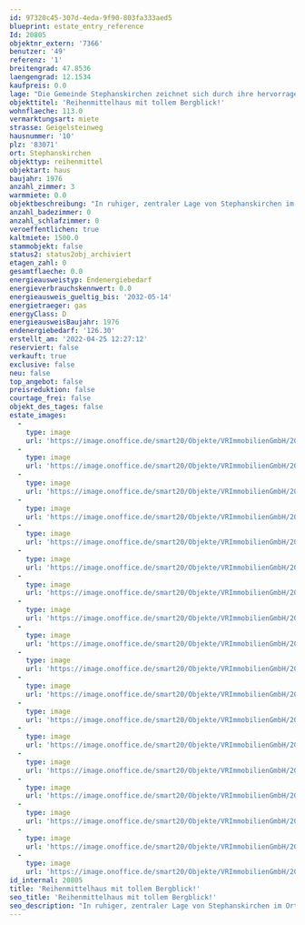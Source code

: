 ```yaml
---
id: 97320c45-307d-4eda-9f90-803fa333aed5
blueprint: estate_entry_reference
Id: 20805
objektnr_extern: '7366'
benutzer: '49'
referenz: '1'
breitengrad: 47.8536
laengengrad: 12.1534
kaufpreis: 0.0
lage: "Die Gemeinde Stephanskirchen zeichnet sich durch ihre hervorragende Infrastruktur aus. Die zahlreichen Einkaufsmöglichkeiten, sowie Ärzte, Apotheker und Banken sind bequem in wenigen Minuten erreichbar. Zur Autobahnanschlussstelle Rohrdorf (München-Salzburg-Innsbruck) sowie zur Fußgängerzone in Rosenheim sind es nur ein paar Kilometer.\r\nAußerdem besticht die Gemeinde mit einem hohen Freizeitwert durch die geographische Lage zwischen Inn und Simssee, mit schönen Badeplätzen und zahlreichen Wander- und Radlwegen."
objekttitel: 'Reihenmittelhaus mit tollem Bergblick!'
wohnflaeche: 113.0
vermarktungsart: miete
strasse: Geigelsteinweg
hausnummer: '10'
plz: '83071'
ort: Stephanskirchen
objekttyp: reihenmittel
objektart: haus
baujahr: 1976
anzahl_zimmer: 3
warmmiete: 0.0
objektbeschreibung: "In ruhiger, zentraler Lage von Stephanskirchen im Ortsteil Schloßberg finden Sie dieses gemütliche Reihenmittelhaus aus dem Jahr 1976.\r\n\r\nDieses laufend renovierte Haus besticht durch folgende Merkmale:\r\n\r\n* ca. 113 m² Wohnfläche auf drei Etagen\r\n* eine Einzelgarage\r\n* Einbauten in der Diele sowie in den Bädern\r\n* ein Gäste-WC\r\n* eine Einbauküche inkl. Elektrogeräte \r\n* gemütlicher Essbereich in der Küche\r\n* Kaminofen im Wohnzimmer\r\n* sonnige Südterrasse mit Markise und Bergblick\r\n* Garten zur alleinigen Nutzung\r\n* Geräteschuppen\r\n* Haustierhaltung nach vorheriger Absprache\r\n\r\nDie Kaltmiete beträgt 1.500 € monatlich zuzüglich 75 € für die Einzelgarage.\r\nIn der Nebenkosten-Vorauszahlung sind keine Heizkosten enthalten. \r\nDen Vertrag mit dem Gasversorger schließt der Mieter selbst während der Mietdauer.\r\n\r\nGerne können Sie sich bei einem Besichtigungstermin selbst ein Bild machen."
anzahl_badezimmer: 0
anzahl_schlafzimmer: 0
veroeffentlichen: true
kaltmiete: 1500.0
stammobjekt: false
status2: status2obj_archiviert
etagen_zahl: 0
gesamtflaeche: 0.0
energieausweistyp: Endenergiebedarf
energieverbrauchskennwert: 0.0
energieausweis_gueltig_bis: '2032-05-14'
energietraeger: gas
energyClass: D
energieausweisBaujahr: 1976
endenergiebedarf: '126.30'
erstellt_am: '2022-04-25 12:27:12'
reserviert: false
verkauft: true
exclusive: false
neu: false
top_angebot: false
preisreduktion: false
courtage_frei: false
objekt_des_tages: false
estate_images:
  -
    type: image
    url: 'https://image.onoffice.de/smart20/Objekte/VRImmobilienGmbH/20805/393c13ec-7fd1-41a3-88d6-44440fc7bab4.jpg'
  -
    type: image
    url: 'https://image.onoffice.de/smart20/Objekte/VRImmobilienGmbH/20805/23caa6c9-cf31-4425-abeb-5a7dd65c8a7e.jpg'
  -
    type: image
    url: 'https://image.onoffice.de/smart20/Objekte/VRImmobilienGmbH/20805/841cefc6-3aa3-4079-ae3d-ea682259f37a.jpg'
  -
    type: image
    url: 'https://image.onoffice.de/smart20/Objekte/VRImmobilienGmbH/20805/65de4f40-d90a-4955-85df-7ce8db9fffb5.jpg'
  -
    type: image
    url: 'https://image.onoffice.de/smart20/Objekte/VRImmobilienGmbH/20805/f9b3947e-91c8-425d-a767-d3da5c1f0fb1.jpg'
  -
    type: image
    url: 'https://image.onoffice.de/smart20/Objekte/VRImmobilienGmbH/20805/d3c6ab95-8e88-40b3-be83-521bc4a0a8a0.jpg'
  -
    type: image
    url: 'https://image.onoffice.de/smart20/Objekte/VRImmobilienGmbH/20805/d6045c7d-48f9-47c1-b3f4-02fe98e6d06b.jpg'
  -
    type: image
    url: 'https://image.onoffice.de/smart20/Objekte/VRImmobilienGmbH/20805/f71b01b4-5031-4da0-9a64-6932c4131600.jpg'
  -
    type: image
    url: 'https://image.onoffice.de/smart20/Objekte/VRImmobilienGmbH/20805/f1952bd3-13ba-40c4-8d65-d8e9bdc71151.jpg'
  -
    type: image
    url: 'https://image.onoffice.de/smart20/Objekte/VRImmobilienGmbH/20805/e95a152b-5e57-4eda-b992-9a52a600ac08.jpg'
  -
    type: image
    url: 'https://image.onoffice.de/smart20/Objekte/VRImmobilienGmbH/20805/af955dfa-0725-49f4-9308-0eae116d3f85.jpg'
  -
    type: image
    url: 'https://image.onoffice.de/smart20/Objekte/VRImmobilienGmbH/20805/1fa2a61d-9568-44e5-8235-d4d95ae9e890.jpg'
  -
    type: image
    url: 'https://image.onoffice.de/smart20/Objekte/VRImmobilienGmbH/20805/bc46b149-5c69-453c-96ec-05f0236cac58.jpg'
  -
    type: image
    url: 'https://image.onoffice.de/smart20/Objekte/VRImmobilienGmbH/20805/4c128f0e-2c5d-4c54-956a-0f98a5ebb2ce.jpg'
  -
    type: image
    url: 'https://image.onoffice.de/smart20/Objekte/VRImmobilienGmbH/20805/5bbbcbd5-49e3-4c94-92d0-8b9aee513076.jpg'
  -
    type: image
    url: 'https://image.onoffice.de/smart20/Objekte/VRImmobilienGmbH/20805/b0bd0d5c-16d1-4aea-9193-c65b7cfe4166.jpg'
  -
    type: image
    url: 'https://image.onoffice.de/smart20/Objekte/VRImmobilienGmbH/20805/30e7e437-2717-4bf1-a14e-5c2611779988.jpg'
  -
    type: image
    url: 'https://image.onoffice.de/smart20/Objekte/VRImmobilienGmbH/20805/fd25d864-5591-4ea6-90ff-1e373d87d58a.jpg'
id_internal: 20805
title: 'Reihenmittelhaus mit tollem Bergblick!'
seo_title: 'Reihenmittelhaus mit tollem Bergblick!'
seo_description: "In ruhiger, zentraler Lage von Stephanskirchen im Ortsteil Schloßberg finden Sie dieses gemütliche Reihenmittelhaus aus dem Jahr 1976.\r\n\r\nDieses laufend renov"
---
```


